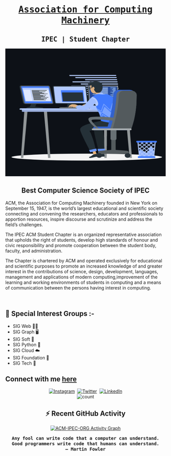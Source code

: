 <h1 align='center'>
<a href="https://acm.ipec.org.in/">
 <strong> <samp>Association for Computing Machinery</samp> </strong></a> 
</h1>
<h2 align='center'>
 <strong><samp>IPEC | Student Chapter</samp> </strong> 
</h2>
<p align="center">
<img src="./assets/animation_500_kxa883sd.gif" width="600" height="400" >
</p>

<h2 align="center"><strong>Best Computer Science Society of IPEC</strong></h2>
<p>
ACM, the Association for Computing Machinery founded in New York on September 15, 1947, is the world’s largest educational and scientific society connecting and convening the researchers, educators and professionals to apportion resources, inspire discourse and scrutinize and address the field’s challenges.
</p>
<p>The IPEC ACM Student Chapter is an organized representative association that upholds the right of students, develop high standards of honour and civic responsibility and promote cooperation between the student body, faculty, and administration.</p>
<p>The Chapter is chartered by ACM and operated exclusively for educational and scientific purposes to promote an increased knowledge of and greater interest in the contributions of science, design, development, languages, management and applications of modern computing,improvement of the learning and working environments of students in computing and a means of communication between the persons having interest in computing.</p>
<br>

## **🔭 Special Interest Groups :-**

-   SIG Web 👨‍💻
-   SIG Graph 🖥
-   SIG Soft 🧩
-   SIG Python 🐍
-   SIG Cloud ☁️
-   SIG Foundation 🐣
-   SIG Tech 📀	


## **Connect with me [here](https://github.com/ACM-IPEC-ORG)**

<p align="center">
    <a href = "https://instagram.com/elite2002akshay?utm_medium=copy_link"><img alt="Instagram" src="https://img.shields.io/badge/Instagram-E4405F?style=for-the-badge&logo=instagram&logoColor=white" /></a>&nbsp;
    <a href = "https://twitter.com/Elite_257?t=Aymfq3M6O8HugpcHhfu-5Q&s=09"><img alt="Twitter" src="https://img.shields.io/badge/Twitter-1DA1F2?&style=for-the-badge&logo=twitter&logoColor=white" /></a>&nbsp;
    <a href = "https://www.linkedin.com/in/akshay-singh-elite"><img alt="LinkedIn" src="https://img.shields.io/badge/LinkedIn-0077B5.svg?&style=for-the-badge&logo=linkedin&logoColor=white" /></a>
    <br>
    <img src="https://komarev.com/ghpvc/?username=ACM-IPEC-ORG&label=Profile%20views&color=blueviolet&style=flat" alt="count" />
</p>


<h2 align="center">⚡ Recent GitHub Activity</h2>
<p align="center">
<a href="https://github.com/ACM-IPEC-ORG"><img alt="ACM-IPEC-ORG Activity Graph" src="https://activity-graph.herokuapp.com/graph?username=ACM-IPEC&custom_title=ACM-IPEC%27s%20Contribution%20Graph&theme=react-dark" /></a>
</p>


<p align ="center"><samp><strong>Any fool can write code that a computer can understand. Good programmers write code that humans can understand.
<br>
– Martin Fowler</strong></samp></p>

